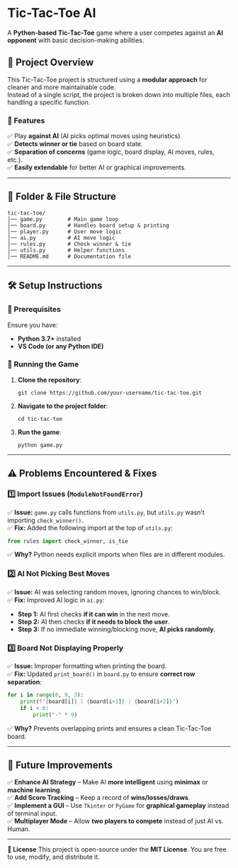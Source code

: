 # **Tic-Tac-Toe AI**  
A **Python-based Tic-Tac-Toe** game where a user competes against an **AI opponent** with basic decision-making abilities.  

## **🚀 Project Overview**
This Tic-Tac-Toe project is structured using a **modular approach** for cleaner and more maintainable code.  
Instead of a single script, the project is broken down into multiple files, each handling a specific function.  

### **🔹 Features**
✅ Play **against AI** (AI picks optimal moves using heuristics).  
✅ **Detects winner or tie** based on board state.  
✅ **Separation of concerns** (game logic, board display, AI moves, rules, etc.).  
✅ **Easily extendable** for better AI or graphical improvements.  

---

## **📁 Folder & File Structure**
```
tic-tac-toe/
│── game.py        # Main game loop
│── board.py       # Handles board setup & printing
│── player.py      # User move logic
│── ai.py          # AI move logic
│── rules.py       # Check winner & tie
│── utils.py       # Helper functions
│── README.md      # Documentation file
```

---

## **🛠️ Setup Instructions**
### **🔹 Prerequisites**
Ensure you have:
- **Python 3.7+** installed  
- **VS Code (or any Python IDE)**  

### **🔹 Running the Game**
1. **Clone the repository**:
   ```
   git clone https://github.com/your-username/tic-tac-toe.git
   ```
2. **Navigate to the project folder**:
   ```
   cd tic-tac-toe
   ```
3. **Run the game**:
   ```
   python game.py
   ```

---

## **⚠️ Problems Encountered & Fixes**
### **1️⃣ Import Issues (`ModuleNotFoundError`)**
✅ **Issue:** `game.py` calls functions from `utils.py`, but `utils.py` wasn’t importing `check_winner()`.  
✅ **Fix:** Added the following import at the top of `utils.py`:  
   ```python
   from rules import check_winner, is_tie
   ```
✅ **Why?** Python needs explicit imports when files are in different modules.  

### **2️⃣ AI Not Picking Best Moves**
✅ **Issue:** AI was selecting random moves, ignoring chances to win/block.  
✅ **Fix:** Improved AI logic in `ai.py`:
   - **Step 1:** AI first checks **if it can win** in the next move.  
   - **Step 2:** AI then checks **if it needs to block the user**.  
   - **Step 3:** If no immediate winning/blocking move, **AI picks randomly**.  

### **3️⃣ Board Not Displaying Properly**
✅ **Issue:** Improper formatting when printing the board.  
✅ **Fix:** Updated `print_board()` in `board.py` to ensure **correct row separation**:
   ```python
   for i in range(0, 9, 3):
       print(f"{board[i]} | {board[i+1]} | {board[i+2]}")
       if i < 6:
           print("-" * 9)
   ```
✅ **Why?** Prevents overlapping prints and ensures a clean Tic-Tac-Toe board.  

---

## **🚀 Future Improvements**
✅ **Enhance AI Strategy** – Make AI **more intelligent** using **minimax** or **machine learning**.  
✅ **Add Score Tracking** – Keep a record of **wins/losses/draws**.  
✅ **Implement a GUI** – Use `Tkinter` or `PyGame` for **graphical gameplay** instead of terminal input.  
✅ **Multiplayer Mode** – Allow **two players to compete** instead of just AI vs. Human.  

---

**📜 License**
This project is open-source under the **MIT License**. You are free to use, modify, and distribute it.

